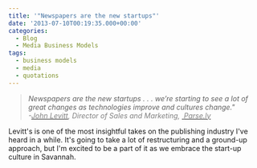 ```yaml
---
title: '"Newspapers are the new startups"'
date: '2013-07-10T00:19:35.000+00:00'
categories:
  - Blog
  - Media Business Models
tags:
  - business models
  - media
  - quotations
---
```


>  *Newspapers are the new startups . . . we’re starting to see a lot of great changes as technologies improve and cultures change."<br /> <span style="color: #808080;"> -<a href="https://twitter.com/JohnMLevitt"><span style="color: #808080;">John Levitt</span></a>, Director of Sales and Marketing, <a href="http://blog.parsely.com/post/33843943455/newspapers-are-the-new-startups"> <span style="color: #808080;">Parse.ly</span> </a></span>*

Levitt's is one of the most insightful takes on the publishing industry I've heard in a while. It's going to take a lot of restructuring and a ground-up approach, but I'm excited to be a part of it as we embrace the start-up culture in Savannah.
